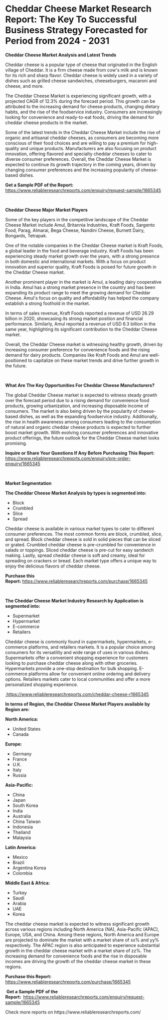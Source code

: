 <p><h1>Cheddar Cheese Market Research Report: The Key To Successful Business Strategy Forecasted for Period from 2024 - 2031</h1></p><p><strong>Cheddar Cheese Market Analysis and Latest Trends</strong></p>
<p><p>Cheddar cheese is a popular type of cheese that originated in the English village of Cheddar. It is a firm cheese made from cow's milk and is known for its rich and sharp flavor. Cheddar cheese is widely used in a variety of dishes such as grilled cheese sandwiches, cheeseburgers, macaroni and cheese, and more.</p><p>The Cheddar Cheese Market is experiencing significant growth, with a projected CAGR of 12.3% during the forecast period. This growth can be attributed to the increasing demand for cheese products, changing dietary habits, and the rise of the foodservice industry. Consumers are increasingly looking for convenience and ready-to-eat foods, driving the demand for cheddar cheese products in the market.</p><p>Some of the latest trends in the Cheddar Cheese Market include the rise of organic and artisanal cheddar cheeses, as consumers are becoming more conscious of their food choices and are willing to pay a premium for high-quality and unique products. Manufacturers are also focusing on product innovation, offering flavored and specialty cheddar cheeses to cater to diverse consumer preferences. Overall, the Cheddar Cheese Market is expected to continue its growth trajectory in the coming years, driven by changing consumer preferences and the increasing popularity of cheese-based dishes.</p></p>
<p><strong>Get a Sample PDF of the Report:&nbsp;</strong> <a href="https://www.reliableresearchreports.com/enquiry/request-sample/1665345">https://www.reliableresearchreports.com/enquiry/request-sample/1665345</a></p>
<p>&nbsp;</p>
<p><strong>Cheddar Cheese Major Market Players</strong></p>
<p><p>Some of the key players in the competitive landscape of the Cheddar Cheese Market include Amul, Britannia Industries, Kraft Foods, Sargento Food, Parag, Almarai, Bega Cheese, Nandini Cheese, Burnett Dairy, Bongards, Tetrapak.</p><p>One of the notable companies in the Cheddar Cheese market is Kraft Foods, a global leader in the food and beverage industry. Kraft Foods has been experiencing steady market growth over the years, with a strong presence in both domestic and international markets. With a focus on product innovation and superior quality, Kraft Foods is poised for future growth in the Cheddar Cheese market.</p><p>Another prominent player in the market is Amul, a leading dairy cooperative in India. Amul has a strong market presence in the country and has been expanding its product range to meet the growing demand for Cheddar Cheese. Amul's focus on quality and affordability has helped the company establish a strong foothold in the market.</p><p>In terms of sales revenue, Kraft Foods reported a revenue of USD 26.29 billion in 2020, showcasing its strong market position and financial performance. Similarly, Amul reported a revenue of USD 6.3 billion in the same year, highlighting its significant contribution to the Cheddar Cheese market.</p><p>Overall, the Cheddar Cheese market is witnessing healthy growth, driven by increasing consumer preference for convenience foods and the rising demand for dairy products. Companies like Kraft Foods and Amul are well-positioned to capitalize on these market trends and drive further growth in the future.</p></p>
<p>&nbsp;</p>
<p><strong>What Are The Key Opportunities For Cheddar Cheese Manufacturers?</strong></p>
<p><p>The global Cheddar Cheese market is expected to witness steady growth over the forecast period due to a rising demand for convenience food products, growing urbanization, and increasing disposable income of consumers. The market is also being driven by the popularity of cheese-based dishes, as well as the expanding foodservice industry. Additionally, the rise in health awareness among consumers leading to the consumption of natural and organic cheddar cheese products is expected to further boost market growth. With evolving consumer preferences and innovative product offerings, the future outlook for the Cheddar Cheese market looks promising.</p></p>
<p><strong>Inquire or Share Your Questions If Any Before Purchasing This Report:</strong> <a href="https://www.reliableresearchreports.com/enquiry/pre-order-enquiry/1665345">https://www.reliableresearchreports.com/enquiry/pre-order-enquiry/1665345</a></p>
<p>&nbsp;</p>
<p><strong>Market Segmentation</strong></p>
<p><strong>The Cheddar Cheese Market Analysis by types is segmented into:</strong></p>
<p><ul><li>Block</li><li>Crumbled</li><li>Slice</li><li>Spread</li></ul></p>
<p><p>Cheddar cheese is available in various market types to cater to different consumer preferences. The most common forms are block, crumbled, slice, and spread. Block cheddar cheese is sold in solid pieces that can be sliced or grated. Crumbled cheddar cheese is pre-crumbled for convenience in salads or toppings. Sliced cheddar cheese is pre-cut for easy sandwich making. Lastly, spread cheddar cheese is soft and creamy, ideal for spreading on crackers or bread. Each market type offers a unique way to enjoy the delicious flavors of cheddar cheese.</p></p>
<p><strong>Purchase this Report:&nbsp;</strong><a href="https://www.reliableresearchreports.com/purchase/1665345">https://www.reliableresearchreports.com/purchase/1665345</a></p>
<p>&nbsp;</p>
<p><strong>The Cheddar Cheese Market Industry Research by Application is segmented into:</strong></p>
<p><ul><li>Supermarket</li><li>Hypermarket</li><li>E-commerce</li><li>Retailers</li></ul></p>
<p><p>Cheddar cheese is commonly found in supermarkets, hypermarkets, e-commerce platforms, and retailers markets. It is a popular choice among consumers for its versatility and wide range of uses in various dishes. Supermarkets offer a convenient shopping experience for customers looking to purchase cheddar cheese along with other groceries. Hypermarkets provide a one-stop destination for bulk shopping. E-commerce platforms allow for convenient online ordering and delivery options. Retailers markets cater to local communities and offer a more personalized shopping experience.</p></p>
<p><a href="https://www.reliableresearchreports.com/cheddar-cheese-r1665345">&nbsp;https://www.reliableresearchreports.com/cheddar-cheese-r1665345</a></p>
<p><strong>In terms of Region, the Cheddar Cheese Market Players available by Region are:</strong></p>
<p>
    <p> <strong> North America: </strong>
        <ul>
            <li>United States</li>
            <li>Canada</li>
        </ul>
        </p> 
    <p> <strong> Europe: </strong>
        <ul>
            <li>Germany</li>
            <li>France</li>
            <li>U.K.</li>
            <li>Italy</li>
            <li>Russia</li>
        </ul>
        </p> 
    <p> <strong> Asia-Pacific: </strong>
        <ul>
            <li>China</li>
            <li>Japan</li>
            <li>South Korea</li>
            <li>India</li>
            <li>Australia</li>
            <li>China Taiwan</li>
            <li>Indonesia</li>
            <li>Thailand</li>
            <li>Malaysia</li>
        </ul>
        </p> 
    <p> <strong> Latin America: </strong>
        <ul>
            <li>Mexico</li>
            <li>Brazil</li>
            <li>Argentina Korea</li>
            <li>Colombia</li>
        </ul>
        </p> 
    <p> <strong> Middle East & Africa: </strong>
        <ul>
            <li>Turkey</li>
            <li>Saudi</li>
            <li>Arabia</li>
            <li>UAE</li>
            <li>Korea</li>
        </ul>
    </p>
    </p>
<p><p>The cheddar cheese market is expected to witness significant growth across various regions including North America (NA), Asia-Pacific (APAC), Europe, USA, and China. Among these regions, North America and Europe are projected to dominate the market with a market share of xx% and yy% respectively. The APAC region is also anticipated to experience substantial growth in the cheddar cheese market with a market share of zz%. The increasing demand for convenience foods and the rise in disposable incomes are driving the growth of the cheddar cheese market in these regions.</p></p>
<p><strong>Purchase this Report: </strong><a href="https://www.reliableresearchreports.com/purchase/1665345">https://www.reliableresearchreports.com/purchase/1665345</a></p>
<p>&nbsp;<strong>Get a Sample PDF of the Report:&nbsp;&nbsp;</strong><a href="https://www.reliableresearchreports.com/enquiry/request-sample/1665345">https://www.reliableresearchreports.com/enquiry/request-sample/1665345</a></p>
<p><strong></strong></p>
<p>Check more reports on https://www.reliableresearchreports.com/</p>